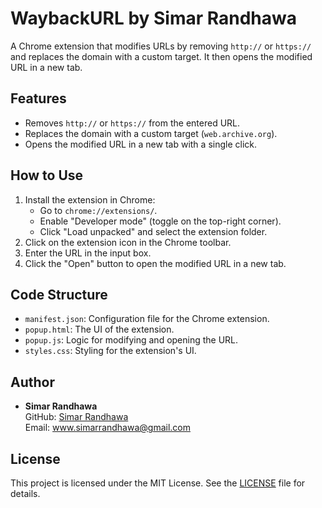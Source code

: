 # WaybackURL by Simar Randhawa

A Chrome extension that modifies URLs by removing `http://` or `https://` and replaces the domain with a custom target. It then opens the modified URL in a new tab.

## Features
- Removes `http://` or `https://` from the entered URL.
- Replaces the domain with a custom target (`web.archive.org`).
- Opens the modified URL in a new tab with a single click.

## How to Use
1. Install the extension in Chrome:
   - Go to `chrome://extensions/`.
   - Enable "Developer mode" (toggle on the top-right corner).
   - Click "Load unpacked" and select the extension folder.
2. Click on the extension icon in the Chrome toolbar.
3. Enter the URL in the input box.
4. Click the "Open" button to open the modified URL in a new tab.


## Code Structure
- `manifest.json`: Configuration file for the Chrome extension.
- `popup.html`: The UI of the extension.
- `popup.js`: Logic for modifying and opening the URL.
- `styles.css`: Styling for the extension's UI.

## Author
- **Simar Randhawa**  
  GitHub: [Simar Randhawa](https://github.com/YourGitHubUsername)  
  Email: www.simarrandhawa@gmail.com

## License
This project is licensed under the MIT License. See the [LICENSE](LICENSE) file for details.
